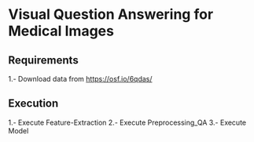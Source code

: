 # Visual Question Answering for Medical Images

## Requirements
1.- Download data from https://osf.io/6qdas/

## Execution
1.- Execute Feature-Extraction
2.- Execute Preprocessing_QA
3.- Execute Model
